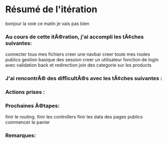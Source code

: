 
# Résumé de l'itération
bonjour la voie ce matin je vais pas bien 
### Au cours de cette itÃ©ration, j'ai accompli les tÃ¢ches suivantes:
connecter tous mes fichiers
creer une navbar 
creer toute mes routes publics
gestion basique des session 
creer un utilisateur
fonction de login avec validation back et redirection
join des categorie sur les products
### J'ai rencontrÃ© des difficultÃ©s avec les tÃ¢ches suivantes :

### Actions prises :

### Prochaines Ã©tapes:
finir le routing.
finir les controllers
finir les data des pages publics
commencer le panier 


### Remarques:
